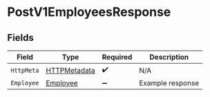 # PostV1EmployeesResponse


## Fields

| Field                                                   | Type                                                    | Required                                                | Description                                             |
| ------------------------------------------------------- | ------------------------------------------------------- | ------------------------------------------------------- | ------------------------------------------------------- |
| `HttpMeta`                                              | [HTTPMetadata](../../Models/Components/HTTPMetadata.md) | :heavy_check_mark:                                      | N/A                                                     |
| `Employee`                                              | [Employee](../../Models/Components/Employee.md)         | :heavy_minus_sign:                                      | Example response                                        |